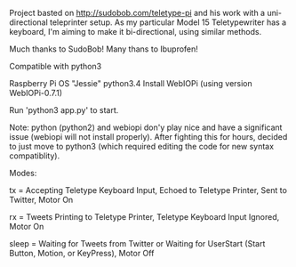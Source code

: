 Project basted on http://sudobob.com/teletype-pi and his work with a uni-directional teleprinter setup. As my particular Model 15 Teletypewriter has a keyboard, I'm aiming to make it bi-directional, using similar methods.

Much thanks to SudoBob!
Many thans to Ibuprofen!

Compatible with python3

Raspberry Pi OS "Jessie"
python3.4
Install WebIOPi (using version WebIOPi-0.7.1)

Run 'python3 app.py' to start.

Note: python (python2) and webiopi don'y play nice and  have a significant issue (webiopi will not install properly).
After fighting this for hours, decided to just move to python3 (which required editing the code for new syntax compatiblity).


Modes:

tx = Accepting Teletype Keyboard Input, Echoed to Teletype Printer, Sent to Twitter, Motor On

rx = Tweets Printing to Teletype Printer, Teletype Keyboard Input Ignored, Motor On

sleep = Waiting for Tweets from Twitter or Waiting for UserStart (Start Button, Motion, or KeyPress), Motor Off

